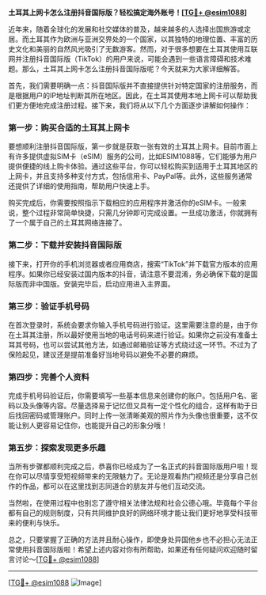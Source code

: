 **土耳其上网卡怎么注册抖音国际版？轻松搞定海外账号！[[TG💪+ @esim1088](https://t.me/s/esim1088)]**

近年来，随着全球化的发展和社交媒体的普及，越来越多的人选择出国旅游或定居。而土耳其作为欧洲与亚洲交界处的一个国家，以其独特的地理位置、丰富的历史文化和美丽的自然风光吸引了无数游客。然而，对于很多想要在土耳其使用互联网并注册抖音国际版（TikTok）的用户来说，可能会遇到一些语言障碍和技术难题。那么，土耳其上网卡怎么注册抖音国际版呢？今天就来为大家详细解答。

首先，我们需要明确一点：抖音国际版并不直接提供针对特定国家的注册服务，而是根据用户的IP地址判断其所在地区。因此，在土耳其使用本地上网卡可以帮助我们更方便地完成注册过程。接下来，我们将从以下几个方面逐步讲解如何操作：

### 第一步：购买合适的土耳其上网卡

要想顺利注册抖音国际版，第一步就是获取一张有效的土耳其上网卡。目前市面上有许多提供虚拟SIM卡（eSIM）服务的公司，比如ESIM1088等，它们能够为用户提供便捷的线上购卡体验。通过这些平台，你可以轻松购买到适用于土耳其地区的上网卡，并且支持多种支付方式，包括信用卡、PayPal等。此外，这些服务通常还提供了详细的使用指南，帮助用户快速上手。

购买完成后，你需要按照指示下载相应的应用程序并激活你的eSIM卡。一般来说，整个过程非常简单快捷，只需几分钟即可完成设置。一旦成功激活，你就拥有了一个属于自己的土耳其网络连接了。

### 第二步：下载并安装抖音国际版

接下来，打开你的手机浏览器或者应用商店，搜索“TikTok”并下载官方版本的应用程序。如果你已经安装过国内版本的抖音，请注意不要混淆，务必确保下载的是国际版而非中国版。安装完毕后，启动应用进入主界面。

### 第三步：验证手机号码

在首次登录时，系统会要求你输入手机号码进行验证。这里需要注意的是，由于你在土耳其注册，所以最好使用当地的电话号码来进行验证。如果你之前没有准备土耳其号码，也可以尝试其他方法，如通过邮箱验证等方式绕过这一环节。不过为了保险起见，建议还是提前准备好当地号码以避免不必要的麻烦。

### 第四步：完善个人资料

完成手机号码验证后，你需要填写一些基本信息来创建你的账户。包括用户名、密码以及头像等内容。尽量选择易于记忆但又具有一定个性化的组合，这样有助于日后找回密码或管理账户。同时上传一张清晰美观的照片作为头像也很重要，这不仅能让别人更容易记住你，也能提升自己的形象分哦！

### 第五步：探索发现更多乐趣

当所有步骤都顺利完成之后，恭喜你已经成为了一名正式的抖音国际版用户啦！现在你可以尽情享受短视频带来的无限魅力了。无论是观看热门视频还是分享自己创作的作品，都可以在这里找到志同道合的朋友并与他们互动交流。

当然啦，在使用过程中也别忘了遵守相关法律法规和社会公德心哦。毕竟每个平台都有自己的规则制度，只有共同维护良好的网络环境才能让我们更好地享受科技带来的便利与快乐。

总之，只要掌握了正确的方法并且耐心操作，即使身处异国他乡也不必担心无法正常使用抖音国际版啦！希望上述内容对你有所帮助，如果还有任何疑问欢迎随时留言讨论～[[TG💪+ @esim1088](https://t.me/s/esim1088)]

---

[[TG💪+ @esim1088](https://t.me/s/esim1088) ![Image](https://i.postimg.cc/4NQfJmqS/Snipaste-2025-05-13-00-14-12.png)]